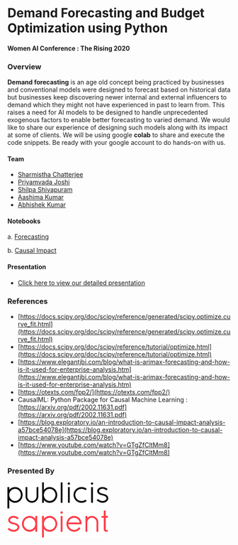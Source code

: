 # Demand Forecasting and Budget Optimization using Python
#### Women AI Conference : The Rising 2020



### Overview

**Demand forecasting** is an age old concept being practiced by businesses and conventional models were designed to forecast based on historical data but businesses keep discovering newer internal and external influencers to demand which they might not have experienced in past to learn from. This raises a need for AI models to be designed to handle unprecedented exogenous factors to enable better forecasting to varied demand. We would like to share our experience of designing such models along with its impact at some of clients. We will be using google **colab** to share and execute the code snippets. Be ready with your google account to do hands-on with us.

#### Team
* [Sharmistha Chatterjee](https://www.linkedin.com/in/sharmistha-chatterjee-7a186310/)
* [Priyamvada Joshi](https://www.linkedin.com/in/priyamvada-joshi-aa51b632/)
* [Shilpa Shivapuram](https://www.linkedin.com/in/shilpashivapuram/)
* [Aashima Kumar](https://www.linkedin.com/in/aashimakumar/)
* [Abhishek Kumar](https://www.linkedin.com/in/meabhishekkumar/)


#### Notebooks

   a. [Forecasting](https://colab.research.google.com/github/datacoe-publicissapient/risingai2020/blob/master/notebooks/RMSE_MAPE_Forecasting.ipynb?authuser=4)

   b. [Causal Impact](https://colab.research.google.com/github/datacoe-publicissapient/risingai2020/blob/master/notebooks/Causal_Impact.ipynb?authuser=4)


#### Presentation
- [Click here to view our detailed presentation](https://github.com/datacoe-publicissapient/risingai2020/blob/master/presentation.pdf)

### References
* [https://docs.scipy.org/doc/scipy/reference/generated/scipy.optimize.curve_fit.html](https://docs.scipy.org/doc/scipy/reference/generated/scipy.optimize.curve_fit.html)
* [https://docs.scipy.org/doc/scipy/reference/tutorial/optimize.html](https://docs.scipy.org/doc/scipy/reference/tutorial/optimize.html)
* [https://www.elegantjbi.com/blog/what-is-arimax-forecasting-and-how-is-it-used-for-enterprise-analysis.htm](https://www.elegantjbi.com/blog/what-is-arimax-forecasting-and-how-is-it-used-for-enterprise-analysis.htm)
* [https://otexts.com/fpp2/](https://otexts.com/fpp2/)
* CausalML: Python Package for Causal Machine Learning : [https://arxiv.org/pdf/2002.11631.pdf](https://arxiv.org/pdf/2002.11631.pdf)
* [https://blog.exploratory.io/an-introduction-to-causal-impact-analysis-a57bce54078e](https://blog.exploratory.io/an-introduction-to-causal-impact-analysis-a57bce54078e)
* [https://www.youtube.com/watch?v=GTgZfCltMm8](https://www.youtube.com/watch?v=GTgZfCltMm8)

### Presented By

![PublicisSapient](pslogo.png)
